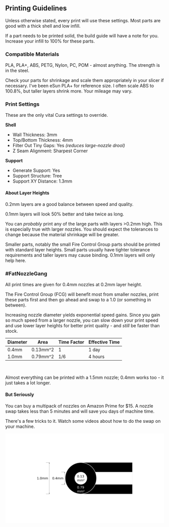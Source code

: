 <!-- NEW PAGE -->
## Printing Guidelines
Unless otherwise stated, every print will use these settings.
Most parts are good with a thick shell and low infill.

If a part needs to be printed solid, the build guide will have a note for you.
Increase your infill to 100% for these parts.

### Compatible Materials
PLA, PLA+, ABS, PETG, Nylon, PC, POM - almost anything.
The strength is in the steel.

Check your parts for shrinkage and scale them appropriately in your slicer if
necessary. I've been eSun PLA+ for reference size.
I often scale ABS to 100.8%, but taller layers shrink more.
Your mileage may vary.

### Print Settings
These are the only vital Cura settings to override.

**Shell**
* Wall Thickness: 3mm
* Top/Bottom Thickness: 4mm
* Filter Out Tiny Gaps: Yes *(reduces large-nozzle drool)*
* Z Seam Alignment: Sharpest Corner

**Support**
* Generate Support: Yes
* Support Structure: Tree
* Support XY Distance: 1.3mm

#### About Layer Heights
0.2mm layers are a good balance between speed and quality.

0.1mm layers will look 50% better and take twice as long.

You can *probably* print any of the large parts with layers >0.2mm high.
This is especially true with larger nozzles.
You should expect the tolerances to change because the material shrinkage will
be greater.

Smaller parts, notably the small Fire Control Group parts should be printed with
standard layer heights. Small parts usually have tighter tolerance requirements
and taller layers may cause binding. 0.1mm layers will only help here.

### \#FatNozzleGang
All print times are given for 0.4mm nozzles at 0.2mm layer height.

The Fire Control Group (FCG) will benefit most from smaller nozzles, print these
parts first and then go ahead and swap to a 1.0 (or something in between).

Increasing nozzle diameter yields exponential speed gains. Since you gain so
much speed from a larger nozzle, you can slow down your print speed and use
lower layer heights for better print quality - and *still* be faster than stock.

| Diameter | Area     | Time Factor | Effective Time |
|----------|----------|-------------|----------------|
| 0.4mm    | 0.13mm^2 | 1           | 1 day          |
| 1.0mm    | 0.79mm^2 | 1/6         | 4 hours        |
<br/>

Almost everything can be printed with a 1.5mm nozzle;
0.4mm works too - it just takes a lot longer.

#### But Seriously
You can buy a multipack of nozzles on Amazon Prime for $15.
A nozzle swap takes less than 5 minutes and will save you days of machine time.

There's a few tricks to it.
Watch some videos about how to do the swap on your machine.

![Fat Nozzle Dimensions](.manual/FatNozzleGang.png)
